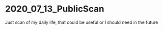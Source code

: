 # 2020_07_13_PublicScan
Just scan of my daily life, that could be useful or I should need in the future
